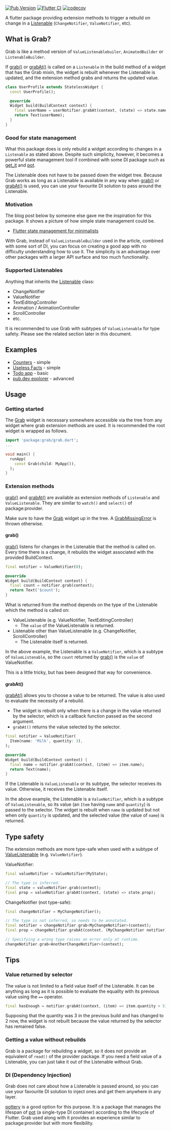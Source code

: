 [![Pub Version](https://img.shields.io/pub/v/grab)](https://pub.dev/packages/grab)
[![Flutter CI](https://github.com/kaboc/grab/workflows/Flutter%20CI/badge.svg)](https://github.com/kaboc/grab/actions)
[![codecov](https://codecov.io/gh/kaboc/grab/branch/main/graph/badge.svg?token=TW32ANXCA7)](https://codecov.io/gh/kaboc/grab)

A flutter package providing extension methods to trigger a rebuild on change
in a [Listenable] (`ChangeNotifier`, `ValueNotifier`, etc).

## What is Grab?

Grab is like a method version of `ValueListenablebuiler`, `AnimatedBuilder` or
`ListenableBuilder`.

If [grab()] or [grabAt()] is called on a `Listenable` in the build method of a
widget that has the Grab mixin, the widget is rebuilt whenever the Listenable is
updated, and the extension method grabs and returns the updated value.

```dart
class UserProfile extends StatelessWidget {
  const UserProfile();

  @override
  Widget build(BuildContext context) {
    final userName = userNotifier.grabAt(context, (state) => state.name);
    return Text(userName);
  }
}
```

### Good for state management

What this package does is only rebuild a widget according to changes in a
`Listenable` as stated above. Despite such simplicity, however, it becomes
a powerful state management tool if combined with some DI package such as
[get_it] and [pot].

The Listenable does not have to be passed down the widget tree. Because Grab
works as long as a Listenable is available in any way when [grab()] or [grabAt()]
is used, you can use your favourite DI solution to pass around the Listenable.

### Motivation

The blog post below by someone else gave me the inspiration for this package.
It shows a picture of how simple state management could be.

- [Flutter state management for minimalists](https://suragch.medium.com/flutter-state-management-for-minimalists-4c71a2f2f0c1)

With Grab, instead of `ValueListenableBuilder` used in the article, combined
with some sort of DI, you can focus on creating a good app with no difficulty
understanding how to use it. The simplicity is an advantage over other packages
with a larger API surface and too much functionality.

### Supported Listenables

Anything that inherits the [Listenable] class:

- ChangeNotifier
- ValueNotifier
- TextEditingController
- Animation / AnimationController
- ScrollController
- etc.

It is recommended to use Grab with subtypes of `ValueListenable` for type safety.
Please see the related section later in this document.

## Examples

- [Counters](https://github.com/kaboc/grab/tree/main/example) - simple
- [Useless Facts](https://github.com/kaboc/async-phase/tree/main/packages/async_phase_notifier/example) - simple
- [Todo app](https://github.com/kaboc/todo-with-grab) - basic
- [pub.dev explorer](https://github.com/kaboc/pubdev-explorer) - advanced

## Usage

### Getting started

The [Grab] widget is necessary somewhere accessible via the tree from any widget
where grab extension methods are used. It is recommended the root widget is
wrapped as follows.

```dart
import 'package:grab/grab.dart';
...

void main() {
  runApp(
    const Grab(child: MyApp()),
  );
}
```

### Extension methods

[grab()] and [grabAt()] are available as extension methods of `Listenable` and
`ValueListenable`. They are similar to `watch()` and `select()` of package:provider.

Make sure to have the [Grab] widget up in the tree. A [GrabMissingError] is
thrown otherwise.

#### grab()

[grab()] listens for changes in the Listenable that the method is called on.
Every time there is a change, it rebuilds the widget associated with the provided
BuildContext.

```dart
final notifier = ValueNotifier(0);
```

```dart
@override
Widget build(BuildContext context) {
  final count = notifier.grab(context);
  return Text('$count');
}
```

What is returned from the method depends on the type of the Listenable which the
method is called on:

- ValueListenable (e.g. ValueNotifier, TextEditingController)
    - The `value` of the ValueListenable is returned.
- Listenable other than ValueListenable (e.g. ChangeNotifier, ScrollController)
    - The Listenable itself is returned.

In the above example, the Listenable is a `ValueNotifier`, which is a subtype of
`ValueListenable`, so the `count` returned by [grab()] is the `value` of
ValueNotifier.

This is a little tricky, but has been designed that way for convenience.

#### grabAt()

[grabAt()] allows you to choose a value to be returned. The value is also used
to evaluate the necessity of a rebuild.

- The widget is rebuilt only when there is a change in the value returned by
  the selector, which is a callback function passed as the second argument.
- `grabAt()` returns the value selected by the selector. 

```dart
final notifier = ValueNotifier(
  Item(name: 'Milk', quantity: 3),
);
```

```dart
@override
Widget build(BuildContext context) {
  final name = notifier.grabAt(context, (item) => item.name);
  return Text(name);
}
```

If the Listenable is `ValueListenable` or its subtype, the selector receives
its value. Otherwise, it receives the Listenable itself.

In the above example, the Listenable is a `ValueNotifier`, which is a subtype
of `ValueListenable`, so its value (an `Item` having `name` and `quantity`) is
passed to the selector. The widget is rebuilt when `name` is updated but not
when only `quantity` is updated, and the selected value (the value of `name`)
is returned.

## Type safety

The extension methods are more type-safe when used with a subtype of
[ValueListenable] (e.g. `ValueNotifier`).

ValueNotifier:

```dart
final valueNotifier = ValueNotifier(MyState);

// The type is inferred.
final state = valueNotifier.grab(context);
final prop = valueNotifier.grabAt(context, (state) => state.prop);
```

ChangeNotifier (not type-safe):

```dart
final changeNotifier = MyChangeNotifier();

// The type is not inferred, so needs to be annotated.
final notifier = changeNotifier.grab<MyChangeNotifier>(context);
final prop = changeNotifier.grabAt(context, (MyChangeNotifier notifier) => notifier.prop);

// Specifying a wrong type raises an error only at runtime.
changeNotifier.grab<AnotherChangeNotifier>(context);
```

## Tips

### Value returned by selector

The value is not limited to a field value itself of the Listenable. It can be
anything as long as it is possible to evaluate the equality with its previous
value using the `==` operator.

```dart
final hasEnough = notifier.grabAt(context, (item) => item.quantity > 5);
```

Supposing that the quantity was 3 in the previous build and has changed to 2 now,
the widget is not rebuilt because the value returned by the selector has remained
false.

### Getting a value without rebuilds

Grab is a package for rebuilding a widget, so it does not provide an equivalent
of `read()` of the provider package. If you need a field value of a Listenable,
you can just take it out of the Listenable without Grab.

### DI (Dependency Injection)

Grab does not care about how a Listenable is passed around, so you can use your
favourite DI solution to inject ones and get them anywhere in any layer.

[pottery] is a good option for this purpose. It is a package that manages the
lifespan of [pot] (a single-type DI container) according to the lifecycle of
Flutter. Grab used along with it provides an experience similar to package:provider
but with more flexibility.

[Grab]: https://pub.dev/documentation/grab/latest/grab/Grab-class.html
[grab()]: https://pub.dev/documentation/grab/latest/grab/GrabValueListenableExtension/grab.html
[grabAt()]: https://pub.dev/documentation/grab/latest/grab/GrabValueListenableExtension/grabAt.html
[GrabMissingError]: https://pub.dev/documentation/grab/latest/grab/GrabMissingError-class.html
[Listenable]: https://api.flutter.dev/flutter/foundation/Listenable-class.html
[ValueListenable]: https://api.flutter.dev/flutter/foundation/ValueListenable-class.html
[get_it]: https://pub.dev/packages/get_it
[pot]: https://pub.dev/packages/pot
[pottery]: https://pub.dev/packages/pottery
